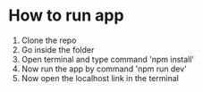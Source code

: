 # How to run app

1. Clone the repo
2. Go inside the folder
3. Open terminal and type command 'npm install'
4. Now run the app by command 'npm run dev'
5. Now open the localhost link in the terminal
